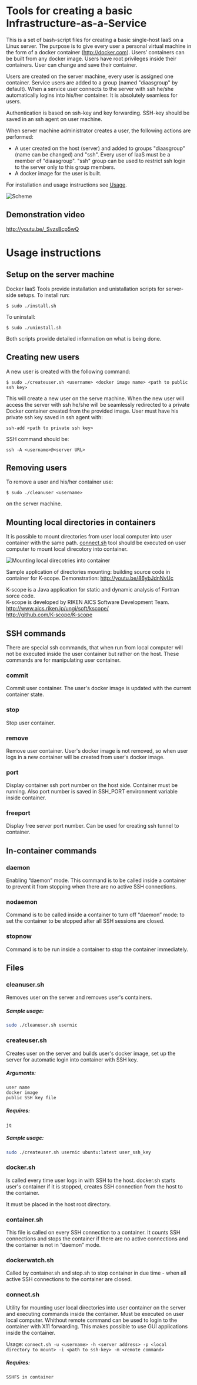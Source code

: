 # Tools for creating a basic Infrastructure-as-a-Service

This is a set of bash-script files for creating a basic single-host IaaS on a Linux server. 
The purpose is to give every user a personal virtual machine in the form of a docker container (http://docker.com). Users’ containers can be built from any docker image. Users have root privileges inside their containers. User can change and save their container. 

Users are created on the server machine, every user is assigned one container. Service users are added to a group (named "diaasgroup" by default). When a service user connects to the server with ssh he/she automatically logins into his/her container. It is absolutely seamless for users. 

Authentication is based on ssh-key and key forwarding. SSH-key should be saved in an ssh agent on user machine. 

When server machine administrator creates a user, the following actions are performed:
* A user created on the host (server) and added to groups "diaasgroup" (name can be changed) and "ssh". Every user of IaaS must be a member of "diaasgroup". "ssh" group can be used to restrict ssh login to the server only to this group members.
* A docker image for the user is built.

For installation and usage instructions see [Usage](#usage-instructions).

![Scheme](docker-IaaS.jpg)

## Demonstration video

http://youtu.be/_SvzsBcp5wQ

# Usage instructions

## Setup on the server machine

Docker IaaS Tools provide installation and unistallation scripts for server-side setups.
To install run:
```
$ sudo ./install.sh
```
To uninstall:
```
$ sudo ./uninstall.sh
```
Both scripts provide detailed information on what is being done. 

## Creating new users

A new user is created with the following command:
```
$ sudo ./createuser.sh <username> <docker image name> <path to public ssh key> 
```
This will create a new user on the serve machine. When the new user will access the server with ssh he/she will be seamlessly redirected to a private Docker container created from the provided image. User must have his private ssh key saved in ssh agent with:
```
ssh-add <path to private ssh key>
```
SSH command should be:
```
ssh -A <username>@<server URL>
```

## Removing users

To remove a user and his/her container use:
```
$ sudo ./cleanuser <username>
```
on the server machine. 


## Mounting local directories in containers

It is possible to mount directories from user local computer into user container with the same path. [connect.sh](#connectsh) tool should be executed on user computer to mount local direcotory into container. 

![Mounting local direcotries into container](dockerIaaS-mounting.jpg)

Sample application of directories mounting: building source code in container for K-scope.
Demonstration:
http://youtu.be/86ybJdnNvUc

K-scope is a Java application for static and dynamic analysis of Fortran sorce code.   
K-scope is developed by RIKEN AICS Software Development Team.   
http://www.aics.riken.jp/ungi/soft/kscope/  
http://github.com/K-scope/K-scope

## SSH commands

There are special ssh commands, that when run from local computer will not be executed inside the user container but rather on the host. These commands are for manipulating user container.

### commit

Commit user container. The user's docker image is updated with the current container state.

### stop

Stop user container.

### remove

Remove user container. User's docker image is not removed, so when user logs in a new container will be created from user's docker image. 

### port

Display container ssh port number on the host side. Container must be running. 
Also port number is saved in SSH_PORT environment variable inside container. 

### freeport

Display free server port number. Can be used for creating ssh tunnel to container.

## In-container commands

### daemon

Enabling “daemon” mode. This command is to be called inside a container to prevent it from stopping when there are no active SSH connections.


### nodaemon

Command is to be called inside a container to turn off “daemon” mode: to set the container to be stopped after all SSH sessions are closed.


### stopnow

Command is to be run inside a container to stop the container immediately.


## Files


### cleanuser.sh

Removes user on the server and removes user's containers.

##### Sample usage:

```bash
sudo ./cleanuser.sh usernic
```


### createuser.sh

Creates user on the server and builds user's docker image, set up the server for automatic login into container with SSH key. 

##### Arguments:
	user name
	docker image
	public SSH key file
	
	
##### Requires:
	jq
    
##### Sample usage:

```bash
sudo ./createuser.sh usernic ubuntu:latest user_ssh_key
```

### docker.sh

Is called every time user logs in with SSH to the host.
docker.sh starts user's container if it is stopped, creates SSH connection from the host to the container.

It must be placed in the host root directory. 

### container.sh

This file is called on every SSH connection to a container. It counts SSH connections and stops the container if there are no active connections and the container is not in “daemon” mode. 

### dockerwatch.sh

Called by container.sh and stop.sh to stop container in due time - when all active SSH connections to the container are closed.


### connect.sh

Utility for mounting user local directories into user container on the server and executing commands inside the container. Must be executed on user local computer.
Whithout remote command can be used to login to the container with X11 forwarding. This makes possible to use GUI applications inside the container. 

Usage: ```connect.sh -u <username> -h <server address> -p <local directory to mount> -i <path to ssh-key> -m <remote command>```

##### Requires:
	SSHFS in container 
